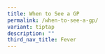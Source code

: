 ```yaml
---
title: When to See a GP
permalink: /when-to-see-a-gp/
variant: tiptap
description: ""
third_nav_title: Fever
---
```

<p></p>